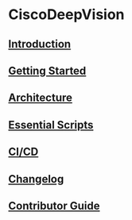 # CiscoDeepVision

## [Introduction](intro.md)

## [Getting Started](getstarted.md)

## [Architecture](architecture.md)

## [Essential Scripts](essentials.md)

## [CI/CD](cicd.md)

## [Changelog](changelog.md)

## [Contributor Guide](../CONTRIBUTING.md)